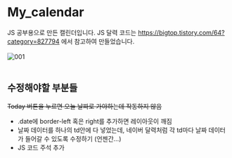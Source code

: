 # My_calendar
JS 공부용으로 만든 캘린더입니다.
JS 달력 코드는 https://bigtop.tistory.com/64?category=827794 에서 참고하여 만들었습니다.
<br><br>
![001](https://user-images.githubusercontent.com/87457620/138662808-13897e0d-91e2-4ea5-94c4-c851e4969877.PNG)
<br><br>

## 수정해야할 부분들
<strike>Today 버튼을 누르면 오늘 날짜로 가야하는데 작동하지 않음 </strike>
- .date에 border-left 혹은 right를 추가하면 레이아웃이 깨짐
- 날짜 데이터를 하나의 td안에 다 넣었는데, 네이버 달력처럼 각 td마다 날짜 데이터가 들어갈 수 있도록 수정하기 (언젠간...) 
- JS 코드 주석 추가
